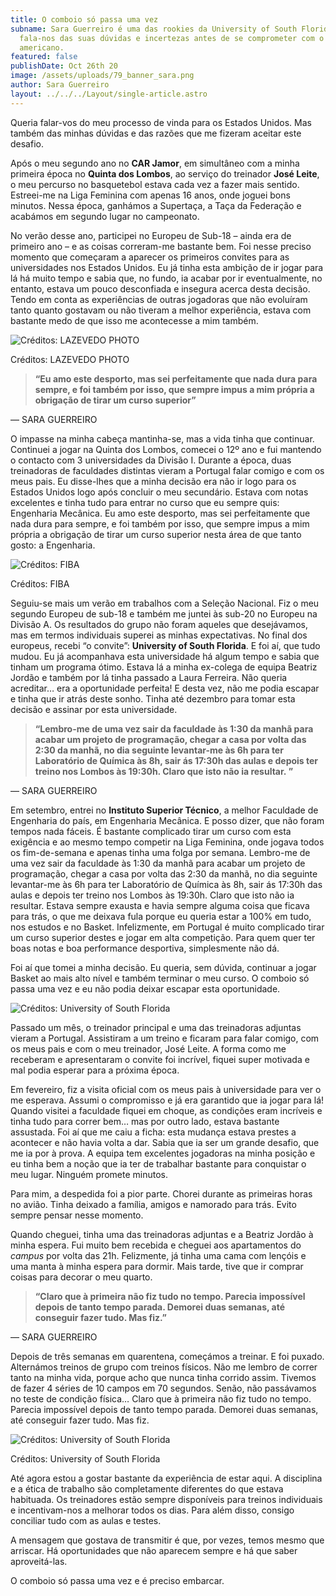 ```yaml
---
title: O comboio só passa uma vez
subname: Sara Guerreiro é uma das rookies da University of South Florida e
  fala-nos das suas dúvidas e incertezas antes de se comprometer com o sonho
  americano.
featured: false
publishDate: Oct 26th 20
image: /assets/uploads/79_banner_sara.png
author: Sara Guerreiro
layout: ../../../Layout/single-article.astro
---
```

Queria falar-vos do meu processo de vinda para os Estados Unidos. Mas também das minhas dúvidas e das razões que me fizeram aceitar este desafio.

Após o meu segundo ano no **CAR Jamor**, em simultâneo com a minha primeira época no **Quinta dos Lombos**, ao serviço do treinador **José Leite**, o meu percurso no basquetebol estava cada vez a fazer mais sentido. Estreei-me na Liga Feminina com apenas 16 anos, onde joguei bons minutos. Nessa época, ganhámos a Supertaça, a Taça da Federação e acabámos em segundo lugar no campeonato.

No verão desse ano, participei no Europeu de Sub-18 – ainda era de primeiro ano – e as coisas correram-me bastante bem. Foi nesse preciso momento que começaram a aparecer os primeiros convites para as universidades nos Estados Unidos. Eu já tinha esta ambição de ir jogar para lá há muito tempo e sabia que, no fundo, ia acabar por ir eventualmente, no entanto, estava um pouco desconfiada e insegura acerca desta decisão. Tendo em conta as experiências de outras jogadoras que não evoluíram tanto quanto gostavam ou não tiveram a melhor experiência, estava com bastante medo de que isso me acontecesse a mim também.

![Créditos: LAZEVEDO PHOTO](/assets/uploads/guerreiro_1.jpeg "Créditos: LAZEVEDO PHOTO")

Créditos: LAZEVEDO PHOTO

> **“Eu amo este desporto, mas sei perfeitamente que nada dura para sempre, e foi também por isso, que sempre impus a mim própria a obrigação de tirar um curso superior”**

— SARA GUERREIRO

O impasse na minha cabeça mantinha-se, mas a vida tinha que continuar. Continuei a jogar na Quinta dos Lombos, comecei o 12º ano e fui mantendo o contacto com 3 universidades da Divisão I. Durante a época, duas treinadoras de faculdades distintas vieram a Portugal falar comigo e com os meus pais. Eu disse-lhes que a minha decisão era não ir logo para os Estados Unidos logo após concluir o meu secundário. Estava com notas excelentes e tinha tudo para entrar no curso que eu sempre quis: Engenharia Mecânica. Eu amo este desporto, mas sei perfeitamente que nada dura para sempre, e foi também por isso, que sempre impus a mim própria a obrigação de tirar um curso superior nesta área de que tanto gosto: a Engenharia.

![Créditos: FIBA](/assets/uploads/guerreiro_2.jpeg "Créditos: FIBA")

Créditos: FIBA

Seguiu-se mais um verão em trabalhos com a Seleção Nacional. Fiz o meu segundo Europeu de sub-18 e também me juntei às sub-20 no Europeu na Divisão A. Os resultados do grupo não foram aqueles que desejávamos, mas em termos individuais superei as minhas expectativas. No final dos europeus, recebi “o convite”: **University of South Florida**. E foi aí, que tudo mudou. Eu já acompanhava esta universidade há algum tempo e sabia que tinham um programa ótimo. Estava lá a minha ex-colega de equipa Beatriz Jordão e também por lá tinha passado a Laura Ferreira. Não queria acreditar… era a oportunidade perfeita! E desta vez, não me podia escapar e tinha que ir atrás deste sonho. Tinha até dezembro para tomar esta decisão e assinar por esta universidade.

> **“Lembro-me de uma vez sair da faculdade às 1:30 da manhã para acabar um projeto de programação, chegar a casa por volta das 2:30 da manhã, no dia seguinte levantar-me às 6h para ter Laboratório de Química às 8h, sair ás 17:30h das aulas e depois ter treino nos Lombos às 19:30h. Claro que isto não ia resultar. ”**

— SARA GUERREIRO

Em setembro, entrei no **Instituto Superior Técnico**, a melhor Faculdade de Engenharia do país, em Engenharia Mecânica. E posso dizer, que não foram tempos nada fáceis. É bastante complicado tirar um curso com esta exigência e ao mesmo tempo competir na Liga Feminina, onde jogava todos os fim-de-semana e apenas tinha uma folga por semana. Lembro-me de uma vez sair da faculdade às 1:30 da manhã para acabar um projeto de programação, chegar a casa por volta das 2:30 da manhã, no dia seguinte levantar-me às 6h para ter Laboratório de Química às 8h, sair ás 17:30h das aulas e depois ter treino nos Lombos às 19:30h. Claro que isto não ia resultar. Estava sempre exausta e havia sempre alguma coisa que ficava para trás, o que me deixava fula porque eu queria estar a 100% em tudo, nos estudos e no Basket. Infelizmente, em Portugal é muito complicado tirar um curso superior destes e jogar em alta competição. Para quem quer ter boas notas e boa performance desportiva, simplesmente não dá.

Foi aí que tomei a minha decisão. Eu queria, sem dúvida, continuar a jogar Basket ao mais alto nível e também terminar o meu curso. O comboio só passa uma vez e eu não podia deixar escapar esta oportunidade.

![Créditos: University of South Florida](/assets/uploads/guerreiro_3.png "Créditos: University of South Florida")

Passado um mês, o treinador principal e uma das treinadoras adjuntas vieram a Portugal. Assistiram a um treino e ficaram para falar comigo, com os meus pais e com o meu treinador, José Leite. A forma como me receberam e apresentaram o convite foi incrível, fiquei super motivada e mal podia esperar para a próxima época.

Em fevereiro, fiz a visita oficial com os meus pais à universidade para ver o me esperava. Assumi o compromisso e já era garantido que ia jogar para lá! Quando visitei a faculdade fiquei em choque, as condições eram incríveis e tinha tudo para correr bem… mas por outro lado, estava bastante assustada. Foi aí que me caiu a ficha: esta mudança estava prestes a acontecer e não havia volta a dar. Sabia que ia ser um grande desafio, que me ia por à prova. A equipa tem excelentes jogadoras na minha posição e eu tinha bem a noção que ia ter de trabalhar bastante para conquistar o meu lugar. Ninguém promete minutos.

Para mim, a despedida foi a pior parte. Chorei durante as primeiras horas no avião. Tinha deixado a família, amigos e namorado para trás. Evito sempre pensar nesse momento.

Quando cheguei, tinha uma das treinadoras adjuntas e a Beatriz Jordão à minha espera. Fui muito bem recebida e cheguei aos apartamentos do *campus* por volta das 21h. Felizmente, já tinha uma cama com lençóis e uma manta à minha espera para dormir. Mais tarde, tive que ir comprar coisas para decorar o meu quarto.

> **“Claro que à primeira não fiz tudo no tempo. Parecia impossível depois de tanto tempo parada. Demorei duas semanas, até conseguir fazer tudo. Mas fiz.”**

— SARA GUERREIRO

Depois de três semanas em quarentena, começámos a treinar. E foi puxado. Alternámos treinos de grupo com treinos físicos. Não me lembro de correr tanto na minha vida, porque acho que nunca tinha corrido assim. Tivemos de fazer 4 séries de 10 campos em 70 segundos. Senão, não passávamos no teste de condição física… Claro que à primeira não fiz tudo no tempo. Parecia impossível depois de tanto tempo parada. Demorei duas semanas, até conseguir fazer tudo. Mas fiz.

![Créditos: University of South Florida](/assets/uploads/guerreiro_5.png "Créditos: University of South Florida")

Créditos: University of South Florida

Até agora estou a gostar bastante da experiência de estar aqui. A disciplina e a ética de trabalho são completamente diferentes do que estava habituada. Os treinadores estão sempre disponíveis para treinos individuais e incentivam-nos a melhorar todos os dias. Para além disso, consigo conciliar tudo com as aulas e testes.

A mensagem que gostava de transmitir é que, por vezes, temos mesmo que arriscar. Há oportunidades que não aparecem sempre e há que saber aproveitá-las.

O comboio só passa uma vez e é preciso embarcar.